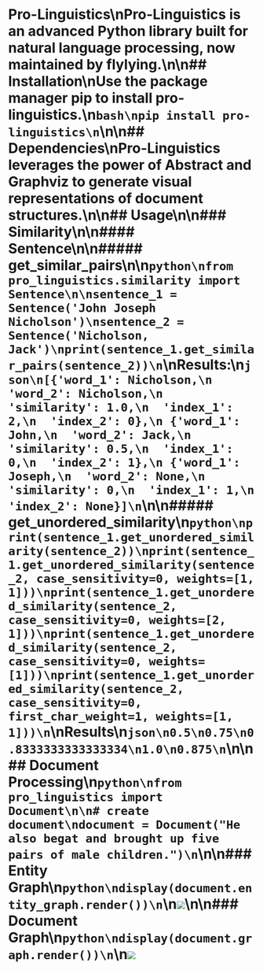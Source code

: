 # Pro-Linguistics\nPro-Linguistics is an advanced Python library built for natural language processing, now maintained by flylying.\n\n## Installation\nUse the package manager pip to install pro-linguistics.\n```bash\npip install pro-linguistics\n```\n\n## Dependencies\nPro-Linguistics leverages the power of Abstract and Graphviz to generate visual representations of document structures.\n\n## Usage\n\n### Similarity\n\n#### Sentence\n\n##### get_similar_pairs\n\n```python\nfrom pro_linguistics.similarity import Sentence\n\nsentence_1 = Sentence('John Joseph Nicholson')\nsentence_2 = Sentence('Nicholson, Jack')\nprint(sentence_1.get_similar_pairs(sentence_2))\n```\nResults:\n```json\n[{'word_1': Nicholson,\n  'word_2': Nicholson,\n  'similarity': 1.0,\n  'index_1': 2,\n  'index_2': 0},\n {'word_1': John,\n  'word_2': Jack,\n  'similarity': 0.5,\n  'index_1': 0,\n  'index_2': 1},\n {'word_1': Joseph,\n  'word_2': None,\n  'similarity': 0,\n  'index_1': 1,\n  'index_2': None}]\n```\n\n##### get_unordered_similarity\n```python\nprint(sentence_1.get_unordered_similarity(sentence_2))\nprint(sentence_1.get_unordered_similarity(sentence_2, case_sensitivity=0, weights=[1, 1]))\nprint(sentence_1.get_unordered_similarity(sentence_2, case_sensitivity=0, weights=[2, 1]))\nprint(sentence_1.get_unordered_similarity(sentence_2, case_sensitivity=0, weights=[1]))\nprint(sentence_1.get_unordered_similarity(sentence_2, case_sensitivity=0, first_char_weight=1, weights=[1, 1]))\n```\nResults\n```json\n0.5\n0.75\n0.8333333333333334\n1.0\n0.875\n```\n\n## Document Processing\n```python\nfrom pro_linguistics import Document\n\n# create document\ndocument = Document("He also begat and brought up five pairs of male children.")\n```\n\n### Entity Graph\n```python\ndisplay(document.entity_graph.render())\n```\n![](https://github.com/flylying/pro-linguistics/blob/master/pictures/entity_graph.png?raw=true)\n\n### Document Graph\n```python\ndisplay(document.graph.render())\n```\n![](https://github.com/flylying/pro-linguistics/blob/master/pictures/document_graph.png?raw=true)